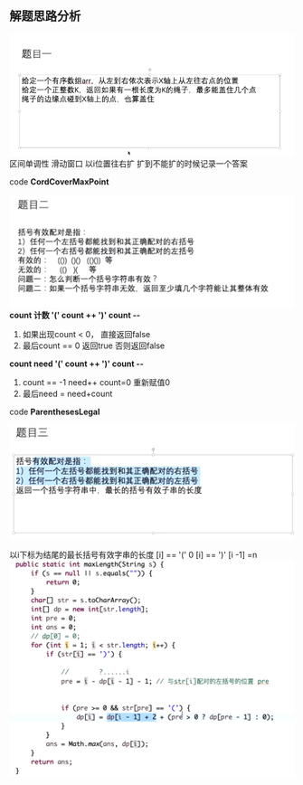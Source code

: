## 解题思路分析

![](.描述以及解题思路_images/b40e2777.png)
区间单调性 滑动窗口 以i位置往右扩 扩到不能扩的时候记录一个答案

code **CordCoverMaxPoint**

![](.描述以及解题思路_images/febce346.png)
**count 计数 '(' count ++ ')' count --**

1. 如果出现count < 0， 直接返回false
2. 最后count == 0 返回true 否则返回false

**count need '(' count ++ ')' count --**

1. count == -1 need++ count=0 重新赋值0
2. 最后need = need+count
   
code **ParenthesesLegal**


![](.描述以及解题思路_images/b716200b.png)

以i下标为结尾的最长括号有效字串的长度
[i] == '('   0
[i] == ')'   [i -1] =n 
![](.描述以及解题思路_images/5e768bdc.png)




